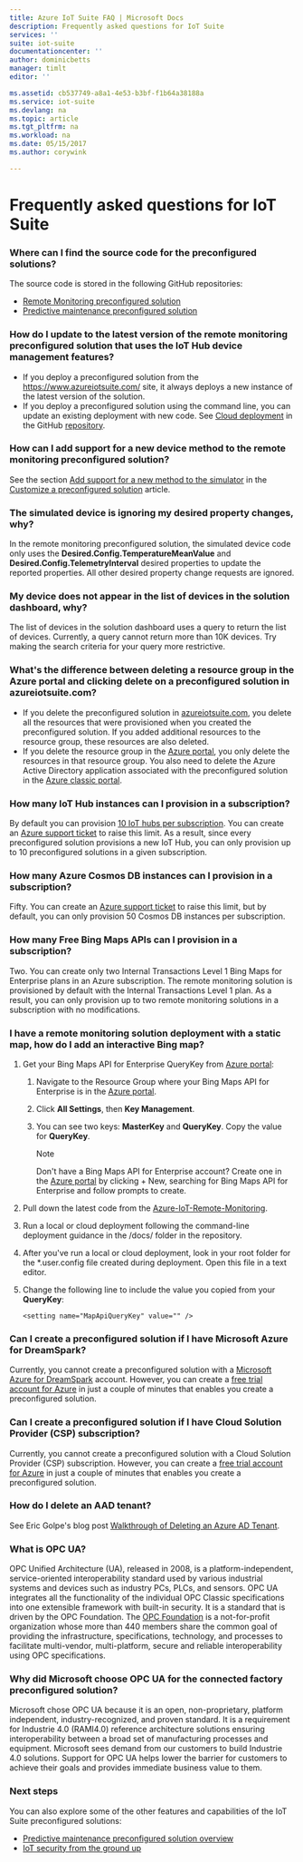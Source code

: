 ```yaml
---
title: Azure IoT Suite FAQ | Microsoft Docs
description: Frequently asked questions for IoT Suite
services: ''
suite: iot-suite
documentationcenter: ''
author: dominicbetts
manager: timlt
editor: ''

ms.assetid: cb537749-a8a1-4e53-b3bf-f1b64a38188a
ms.service: iot-suite
ms.devlang: na
ms.topic: article
ms.tgt_pltfrm: na
ms.workload: na
ms.date: 05/15/2017
ms.author: corywink

---
```

# Frequently asked questions for IoT Suite

### Where can I find the source code for the preconfigured solutions?

The source code is stored in the following GitHub repositories:
* [Remote Monitoring preconfigured solution][lnk-remote-monitoring-github]
* [Predictive maintenance preconfigured solution][lnk-predictive-maintenance-github]

### How do I update to the latest version of the remote monitoring preconfigured solution that uses the IoT Hub device management features?

* If you deploy a preconfigured solution from the https://www.azureiotsuite.com/ site, it always deploys a new instance of the latest version of the solution.
* If you deploy a preconfigured solution using the command line, you can update an existing deployment with new code. See [Cloud deployment][lnk-cloud-deployment] in the GitHub [repository][lnk-remote-monitoring-github].

### How can I add support for a new device method to the remote monitoring preconfigured solution?

See the section [Add support for a new method to the simulator][lnk-add-method] in the [Customize a preconfigured solution][lnk-customize] article.

### The simulated device is ignoring my desired property changes, why?
In the remote monitoring preconfigured solution, the simulated device code only uses the **Desired.Config.TemperatureMeanValue** and **Desired.Config.TelemetryInterval** desired properties to update the reported properties. All other desired property change requests are ignored.

### My device does not appear in the list of devices in the solution dashboard, why?

The list of devices in the solution dashboard uses a query to return the list of devices. Currently, a query cannot return more than 10K devices. Try making the search criteria for your query more restrictive.

### What's the difference between deleting a resource group in the Azure portal and clicking delete on a preconfigured solution in azureiotsuite.com?

* If you delete the preconfigured solution in [azureiotsuite.com][lnk-azureiotsuite], you delete all the resources that were provisioned when you created the preconfigured solution. If you added additional resources to the resource group, these resources are also deleted. 
* If you delete the resource group in the [Azure portal][lnk-azure-portal], you only delete the resources in that resource group. You also need to delete the Azure Active Directory application associated with the preconfigured solution in the [Azure classic portal][lnk-classic-portal].

### How many IoT Hub instances can I provision in a subscription?

By default you can provision [10 IoT hubs per subscription][link-azuresublimits]. You can create an [Azure support ticket][link-azuresupportticket] to raise this limit. As a result, since every preconfigured solution provisions a new IoT Hub, you can only provision up to 10 preconfigured solutions in a given subscription. 

### How many Azure Cosmos DB instances can I provision in a subscription?

Fifty. You can create an [Azure support ticket][link-azuresupportticket] to raise this limit, but by default, you can only provision 50 Cosmos DB instances per subscription. 

### How many Free Bing Maps APIs can I provision in a subscription?

Two. You can create only two Internal Transactions Level 1 Bing Maps for Enterprise plans in an Azure subscription. The remote monitoring solution is provisioned by default with the Internal Transactions Level 1 plan. As a result, you can only provision up to two remote monitoring solutions in a subscription with no modifications.

### I have a remote monitoring solution deployment with a static map, how do I add an interactive Bing map?

1. Get your Bing Maps API for Enterprise QueryKey from [Azure portal][lnk-azure-portal]: 
   
   1. Navigate to the Resource Group where your Bing Maps API for Enterprise is in the [Azure portal][lnk-azure-portal].
   2. Click **All Settings**, then **Key Management**. 
   3. You can see two keys: **MasterKey** and **QueryKey**. Copy the value for **QueryKey**.
      
      > [!NOTE]
      > Don't have a Bing Maps API for Enterprise account? Create one in the [Azure portal][lnk-azure-portal] by clicking + New, searching for Bing Maps API for Enterprise and follow prompts to create.
      > 
      > 
2. Pull down the latest code from the [Azure-IoT-Remote-Monitoring][lnk-remote-monitoring-github].
3. Run a local or cloud deployment following the command-line deployment guidance in the /docs/ folder in the repository. 
4. After you've run a local or cloud deployment, look in your root folder for the *.user.config file created during deployment. Open this file in a text editor. 
5. Change the following line to include the value you copied from your **QueryKey**: 
   
   `<setting name="MapApiQueryKey" value="" />`

### Can I create a preconfigured solution if I have Microsoft Azure for DreamSpark?

Currently, you cannot create a preconfigured solution with a [Microsoft Azure for DreamSpark][lnk-dreamspark] account. However, you can create a [free trial account for Azure][lnk-30daytrial] in just a couple of minutes that enables you create a preconfigured solution.

### Can I create a preconfigured solution if I have Cloud Solution Provider (CSP) subscription?

Currently, you cannot create a preconfigured solution with a Cloud Solution Provider (CSP) subscription. However, you can create a [free trial account for Azure][lnk-30daytrial] in just a couple of minutes that enables you create a preconfigured solution.

### How do I delete an AAD tenant?

See Eric Golpe's blog post [Walkthrough of Deleting an Azure AD Tenant][lnk-delete-aad-tennant].

### What is OPC UA?

OPC Unified Architecture (UA), released in 2008, is a platform-independent, service-oriented interoperability standard used by various industrial systems and devices such as industry PCs, PLCs, and sensors. OPC UA integrates all the functionality of the individual OPC Classic specifications into one extensible framework with built-in security. It is a standard that is driven by the OPC Foundation. The [OPC Foundation][lnk-opc-foundation] is a not-for-profit organization whose more than 440 members share the common goal of providing the infrastructure, specifications, technology, and processes to facilitate multi-vendor, multi-platform, secure and reliable interoperability using OPC specifications.

### Why did Microsoft choose OPC UA for the connected factory preconfigured solution?

Microsoft chose OPC UA because it is an open, non-proprietary, platform independent, industry-recognized, and proven standard. It is a requirement for Industrie 4.0 (RAMI4.0) reference architecture solutions ensuring interoperability between a broad set of manufacturing processes and equipment. Microsoft sees demand from our customers to build Industrie 4.0 solutions. Support for OPC UA helps lower the barrier for customers to achieve their goals and provides immediate business value to them.

### Next steps

You can also explore some of the other features and capabilities of the IoT Suite preconfigured solutions:

* [Predictive maintenance preconfigured solution overview][lnk-predictive-overview]
* [IoT security from the ground up][lnk-security-groundup]

[lnk-opc-foundation]: http://opcfoundation.org/
[lnk-predictive-overview]: iot-suite-predictive-overview.md
[lnk-security-groundup]: securing-iot-ground-up.md

[link-azuresupportticket]: https://portal.azure.com/#blade/Microsoft_Azure_Support/HelpAndSupportBlade 
[link-azuresublimits]: https://azure.microsoft.com/documentation/articles/azure-subscription-service-limits/#iot-hub-limits
[lnk-azure-portal]: https://portal.azure.com
[lnk-azureiotsuite]: https://www.azureiotsuite.com/
[lnk-classic-portal]: https://manage.windowsazure.com
[lnk-remote-monitoring-github]: https://github.com/Azure/azure-iot-remote-monitoring 
[lnk-dreamspark]: https://www.dreamspark.com/Product/Product.aspx?productid=99 
[lnk-30daytrial]: https://azure.microsoft.com/free/
[lnk-delete-aad-tennant]: http://blogs.msdn.com/b/ericgolpe/archive/2015/04/30/walkthrough-of-deleting-an-azure-ad-tenant.aspx
[lnk-cloud-deployment]: https://github.com/Azure/azure-iot-remote-monitoring/blob/master/Docs/cloud-deployment.md
[lnk-add-method]: iot-suite-guidance-on-customizing-preconfigured-solutions.md#add-support-for-a-new-method-to-the-simulator
[lnk-customize]: iot-suite-guidance-on-customizing-preconfigured-solutions.md
[lnk-remote-monitoring-github]: https://github.com/Azure/azure-iot-remote-monitoring
[lnk-predictive-maintenance-github]: https://github.com/Azure/azure-iot-predictive-maintenance
